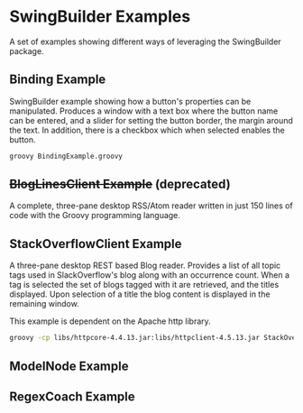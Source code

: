 <!--

  SPDX-License-Identifier: Apache-2.0

  Licensed under the Apache License, Version 2.0 (the "License");
  you may not use this file except in compliance with the License.
  You may obtain a copy of the License at

    https://www.apache.org/licenses/LICENSE-2.0

  Unless required by applicable law or agreed to in writing, software
  distributed under the License is distributed on an "AS IS" BASIS,
  WITHOUT WARRANTIES OR CONDITIONS OF ANY KIND, either express or implied.
  See the License for the specific language governing permissions and
  limitations under the License.

-->

# SwingBuilder Examples

A set of examples showing different ways of leveraging the SwingBuilder package.

## Binding Example

SwingBuilder example showing how a button's properties can be manipulated.
Produces a window with a text box where the button name can be entered, and
a slider for setting the button border, the margin around the text.  In
addition, there is a checkbox which when selected enables the button.

```bash
groovy BindingExample.groovy
```


## ~~BlogLinesClient Example~~ (deprecated)

A complete, three-pane desktop RSS/Atom reader written in just 150 lines of code 
with the Groovy programming language.

## StackOverflowClient Example

A three-pane desktop REST based Blog reader.  Provides a list of all topic
tags used in SlackOverflow's blog along with an occurrence count.  When a tag is
selected the set of blogs tagged with it are retrieved, and the titles displayed.
Upon selection of a title the blog content is displayed in the remaining window.

This example is dependent on the Apache http library.

```bash
groovy -cp libs/httpcore-4.4.13.jar:libs/httpclient-4.5.13.jar StackOverflowClient.groovy
```

## ModelNode Example

## RegexCoach Example

